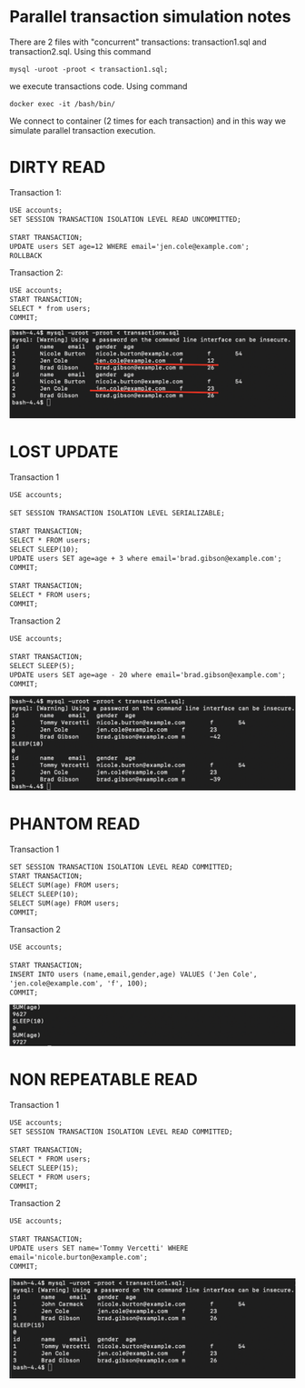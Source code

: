 # Parallel transaction simulation notes
There are 2 files with "concurrent" transactions: transaction1.sql and transaction2.sql. Using this command
```
mysql -uroot -proot < transaction1.sql;
```

we execute transactions code. Using command

```
docker exec -it /bash/bin/
```

We connect to container (2 times for each transaction) and in this way we simulate parallel transaction execution.

# DIRTY READ

Transaction 1:
```
USE accounts;
SET SESSION TRANSACTION ISOLATION LEVEL READ UNCOMMITTED;

START TRANSACTION;
UPDATE users SET age=12 WHERE email='jen.cole@example.com';
ROLLBACK
```

Transaction 2:
```
USE accounts;
START TRANSACTION;
SELECT * from users;
COMMIT;
```
![Dirty read](https://github.com/muteKey/transactions-locks/blob/master/images/Dirty%20Read.png)

# LOST UPDATE

Transaction 1
```
USE accounts;

SET SESSION TRANSACTION ISOLATION LEVEL SERIALIZABLE;

START TRANSACTION;
SELECT * FROM users;
SELECT SLEEP(10);
UPDATE users SET age=age + 3 where email='brad.gibson@example.com';
COMMIT;

START TRANSACTION;
SELECT * FROM users;
COMMIT;
```

Transaction 2
```
USE accounts;

START TRANSACTION;
SELECT SLEEP(5);
UPDATE users SET age=age - 20 where email='brad.gibson@example.com';
COMMIT;
```
![Lost update](https://github.com/muteKey/transactions-locks/blob/master/images/Lost%20Update%20(Serializable).png)

# PHANTOM READ

Transaction 1
```
SET SESSION TRANSACTION ISOLATION LEVEL READ COMMITTED;
START TRANSACTION;
SELECT SUM(age) FROM users;
SELECT SLEEP(10);
SELECT SUM(age) FROM users;
COMMIT;
```

Transaction 2
```
USE accounts;

START TRANSACTION;
INSERT INTO users (name,email,gender,age) VALUES ('Jen Cole', 'jen.cole@example.com', 'f', 100);
COMMIT;
```
![Phantom Read](https://github.com/muteKey/transactions-locks/blob/master/images/Phantom%20Read%20-%20%5BREAD%20COMMITTED%5D.png)

# NON REPEATABLE READ

Transaction 1
```
USE accounts;
SET SESSION TRANSACTION ISOLATION LEVEL READ COMMITTED;

START TRANSACTION;
SELECT * FROM users;
SELECT SLEEP(15);
SELECT * FROM users;
COMMIT;
```

Transaction 2
```
USE accounts;

START TRANSACTION;
UPDATE users SET name='Tommy Vercetti' WHERE email='nicole.burton@example.com';
COMMIT;
```
![Non Repeatable Read](https://github.com/muteKey/transactions-locks/blob/master/images/Non%20Repeatable%20Read%20(read%20uncommitted).png)

